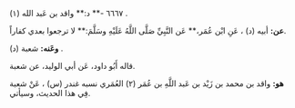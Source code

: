 ٦٦٦٧ -** د:** واقد بن عَبد الله (١) .

**عن:** أبيه (د) ، عَنِ ابْن عُمَر،** عَن النَّبِيِّ صَلَّى اللَّهُ عَلَيْهِ وسَلَّمَ:** لا ترجعوا بعدي كفاراً.

**وعَنه:** شعبة (د) .

قاله أَبُو داود، عَن أبي الوليد، عن شعبة.

**هو:** واقد بن محمد بن زَيْد بن عَبد اللَّهِ بن عُمَر (٢) العُمَري نسبه غندر (س) ، عَنْ شعبة فِي هذا الحديث، وسيأتي.